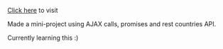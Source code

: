 [Click here](https://lovely-unicorn-1f25af.netlify.app/) to visit 

Made a mini-project using AJAX calls, promises and rest countries API.

Currently learning this :)
